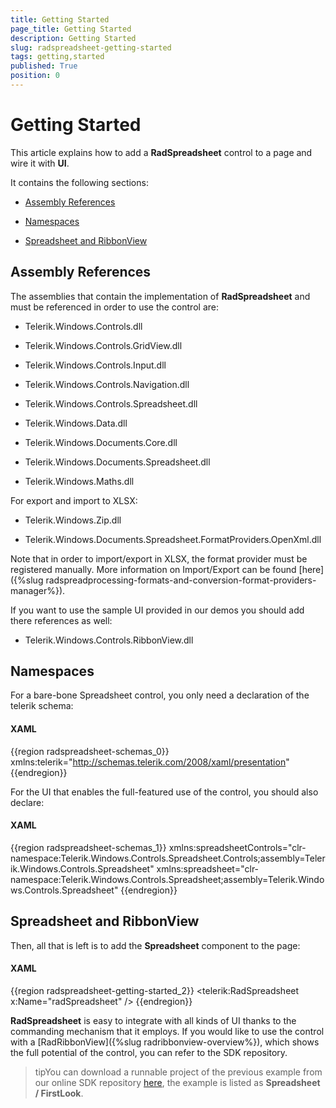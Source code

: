 ```yaml
---
title: Getting Started
page_title: Getting Started
description: Getting Started
slug: radspreadsheet-getting-started
tags: getting,started
published: True
position: 0
---
```


# Getting Started



This article explains how to add a __RadSpreadsheet__ control to a page and wire it with __UI__.
      

It contains the following sections:

* [Assembly References](#assembly-references)

* [Namespaces](#namespaces)

* [Spreadsheet and RibbonView](#spreadsheet-and-ribbonview)

## Assembly References

The assemblies that contain the implementation of __RadSpreadsheet__ and must be referenced in order to use the control are:
        

* Telerik.Windows.Controls.dll

* Telerik.Windows.Controls.GridView.dll

* Telerik.Windows.Controls.Input.dll

* Telerik.Windows.Controls.Navigation.dll

* Telerik.Windows.Controls.Spreadsheet.dll

* Telerik.Windows.Data.dll

* Telerik.Windows.Documents.Core.dll

* Telerik.Windows.Documents.Spreadsheet.dll

* Telerik.Windows.Maths.dll

For export and import to XLSX:

* Telerik.Windows.Zip.dll

* Telerik.Windows.Documents.Spreadsheet.FormatProviders.OpenXml.dll

Note that in order to import/export in XLSX, the format provider must be registered manually. More information on Import/Export can be found [here]({%slug radspreadprocessing-formats-and-conversion-format-providers-manager%}).
        

If you want to use the sample UI provided in our demos you should add there references as well:
        

* Telerik.Windows.Controls.RibbonView.dll

## Namespaces

For a bare-bone Spreadsheet control, you only need a declaration of the telerik schema:

#### __XAML__

{{region radspreadsheet-schemas_0}}
	xmlns:telerik="http://schemas.telerik.com/2008/xaml/presentation"
	{{endregion}}



For the UI that enables the full-featured use of the control, you should also declare:

#### __XAML__

{{region radspreadsheet-schemas_1}}
	xmlns:spreadsheetControls="clr-namespace:Telerik.Windows.Controls.Spreadsheet.Controls;assembly=Telerik.Windows.Controls.Spreadsheet"
	xmlns:spreadsheet="clr-namespace:Telerik.Windows.Controls.Spreadsheet;assembly=Telerik.Windows.Controls.Spreadsheet"
	{{endregion}}







## Spreadsheet and RibbonView

Then, all that is left is to add the __Spreadsheet__ component to the page:
        

#### __XAML__

{{region radspreadsheet-getting-started_2}}
	        <telerik:RadSpreadsheet x:Name="radSpreadsheet" />
	{{endregion}}



__RadSpreadsheet__ is easy to integrate with all kinds of UI thanks to the commanding mechanism that it employs. If you would like to use the control with a [RadRibbonView]({%slug radribbonview-overview%}), which shows the full potential of the control, you can refer to the SDK repository.
        

>tipYou can download a runnable project of the previous example from our online SDK repository [here](https://github.com/telerik/xaml-sdk), the example is listed as __Spreadsheet / FirstLook__.
          
